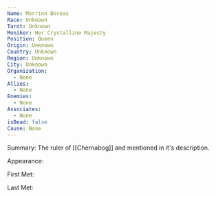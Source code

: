 ```yaml
---
Name: Morrinn Boreas
Race: Unknown
Tarot: Unknown
Moniker: Her Crystalline Majesty
Position: Queen
Origin: Unknown
Country: Unknown
Region: Unknown
City: Unknown
Organization:
  - None
Allies:
  - None
Enemies:
  - None
Associates:
  - None
isDead: false
Cause: None
---
```

Summary: The ruler of [[Chernabog]] and mentioned in it's description.

Appearance: 

First Met: 

Last Met: 
